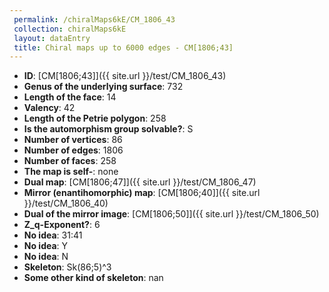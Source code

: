 ```yaml
--- 
 permalink: /chiralMaps6kE/CM_1806_43 
 collection: chiralMaps6kE
 layout: dataEntry
 title: Chiral maps up to 6000 edges - CM[1806;43]
---
```


- **ID**: [CM[1806;43]]({{ site.url }}/test/CM_1806_43)
- **Genus of the underlying surface**: 732
- **Length of the face**: 14
- **Valency**: 42
- **Length of the Petrie polygon**: 258
- **Is the automorphism group solvable?**: S
- **Number of vertices**: 86
- **Number of edges**: 1806
- **Number of faces**: 258
- **The map is self-**: none
- **Dual map**: [CM[1806;47]]({{ site.url }}/test/CM_1806_47)
- **Mirror (enantihomorphic) map**: [CM[1806;40]]({{ site.url }}/test/CM_1806_40)
- **Dual of the mirror image**: [CM[1806;50]]({{ site.url }}/test/CM_1806_50)
- **Z_q-Exponent?**: 6
- **No idea**:  31:41
- **No idea**: Y
- **No idea**: N
- **Skeleton**: Sk(86;5)^3
- **Some other kind of skeleton**: nan
